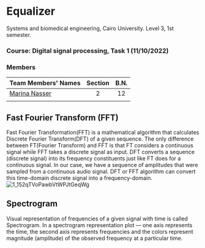 # Equalizer

Systems and biomedical engineering, Cairo University.
Level 3, 1st semester.
### Course: Digital signal processing, Task 1 (11/10/2022)

### Members
| Team Members' Names                               | Section| B.N. |
|---------------------------------------------------|:------:|:----:|
| [Marina Nasser](https://github.com/MarinaNasser)  |    2   |  12  |
|                                                   |        |      |



## Fast Fourier Transform (FFT)
Fast Fourier Transformation(FFT) is a mathematical algorithm that calculates Discrete Fourier Transform(DFT) of a given sequence. The only difference between FT(Fourier Transform) and FFT is that FT considers a continuous signal while FFT takes a discrete signal as input. DFT converts a sequence (discrete signal) into its frequency constituents just like FT does for a continuous signal. In our case, we have a sequence of amplitudes that were sampled from a continuous audio signal. DFT or FFT algorithm can convert this time-domain discrete signal into a frequency-domain.
    ![1_152qTVoPawbVtWPJtGeqWg](https://user-images.githubusercontent.com/81776523/200606602-359c841c-05eb-493a-b3b6-52e5ca1ab1f5.png)


## Spectrogram
Visual representation of frequencies of a given signal with time is called Spectrogram. In a spectrogram representation plot — one axis represents the time, the second axis represents frequencies and the colors represent magnitude (amplitude) of the observed frequency at a particular time.
